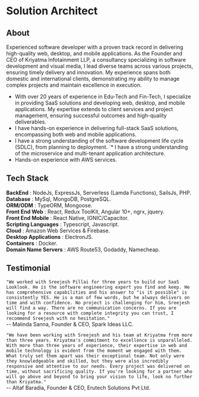 # Solution Architect #
## About ##
Experienced software developer with a proven track record in delivering high-quality web, desktop, and mobile applications. As the Founder and CEO of Kriyatma Infotainment LLP, a consultancy specializing in software development and visual media, I lead diverse teams across various projects, ensuring timely delivery and innovation. My experience spans both domestic and international clients, demonstrating my ability to manage complex projects and maintain excellence in execution.<br/>
 * With over 20 years of experience in Edu-Tech and Fin-Tech, I specialize in providing SaaS solutions and developing web, desktop, and mobile applications. My expertise extends to client services and project management, ensuring successful outcomes and high-quality deliverables.
 * I have hands-on experience in delivering full-stack SaaS solutions, encompassing both web and mobile applications.
 * I have a strong understanding of the software development life cycle (SDLC), from planning to deployment.
`* I have a strong understanding of the microservice and multi-tenant application architecture.
 * Hands-on experience with AWS services.
 
## Tech Stack ##
**BackEnd** : NodeJs, ExpressJs, Serverless (Lamda Functions), SailsJs, PHP.<br/>
**Database** : MySql, MongoDB, PostgreSQL.<br/>
**ORM/ODM** : TypeORM, Mongoose.<br/>
**Front End Web** : React, Redux ToolKit, Angular 10+, ngrx, jquery.<br/>
**Front End Mobile** : React Native, IONIC/Capacitor.<br/>
**Scripting Languages** : Typescript, Javascript.<br/>
**Cloud** : Amazon Web Services & Firebase.<br/>
**Desktop Applications** : ElectronJS.<br/>
**Containers** : Docker.<br/>
**Domain Name Servers** : AWS Route53, Godaddy, Namecheap.<br/>
## Testimonial ##
```"We worked with Sreejesh Pillai for three years to build our SaaS Looklook. He is the software engineering expert you find and keep. He has comprehensive capabilities and his answer to "is it possible" is consistently YES. He is a man of few words, but he always delivers on time and with confidence. No project is challenging for him, Sreejesh will find a way. There are no communication concerns. If you are looking for a resource with complete integrity you can trust, I recommend Sreejesh with no hesitation."```<br/>
                                  -- Malinda Sanna, Founder & CEO, Spark Ideas LLC.

```"We have been working with Sreejesh and his team at Kriyatma from more than three years. Kriyatma's commitment to excellence is unparalleled. With more than three years of experience, their expertise in web and mobile technology is evident from the moment we engaged with them. What truly set them apart was their exceptional team. Not only were they knowledgeable and skilled, but they were also incredibly responsive and attentive to our needs. Every project was delivered on time, without sacrificing quality. If you're looking for a partner who will go above and beyond to bring your vision to life, look no further than Kriyatma."```<br/>
                                  -- Altaf Baradia, Founder & CEO, Erutech Solutions Pvt Ltd.
